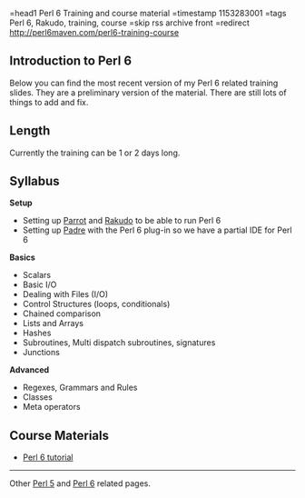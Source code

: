 =head1 Perl 6 Training and course material
=timestamp 1153283001
=tags Perl 6, Rakudo, training, course
=skip rss archive front
=redirect http://perl6maven.com/perl6-training-course

<h2>Introduction to Perl 6</h2>
<p>
Below you can find the most recent version of my Perl 6 related training slides.
They are a preliminary version of the material. There are still lots of things to add and fix.
</p>
<h2>Length</h2>
<p>
Currently the training can be 1 or 2 days long.
</p>

<h2>Syllabus</h2>
<p>
<b>Setup</b>
<ul>
<li>Setting up <a href="http://www.parrot.org/">Parrot</a>
and <a href="http://www.rakudo.org/">Rakudo</a> to be able to run Perl 6</li>
<li>Setting up <a href="http://padre.perlide.org/">Padre</a>
with the Perl 6 plug-in so we have a partial IDE for Perl 6</li>
</ul>
<b>Basics</b>
<ul>
<li>Scalars</li>
<li>Basic I/O</li>
<li>Dealing with Files (I/O)</li>
<li>Control Structures (loops, conditionals)</li>
<li>Chained comparison</li>
<li>Lists and Arrays</li>
<li>Hashes</li>
<li>Subroutines, Multi dispatch subroutines, signatures</li>
<li>Junctions</li>
</ul>
<b>Advanced</b>
<ul>
<li>Regexes, Grammars and Rules</li>
<li>Classes</li>
<li>Meta operators</li>
</ul>
</p>

<h2>Course Materials</h2>
<p>

<ul>
<li><a href="http://perl6maven.com/tutorial/">Perl 6 tutorial</a></li>
</ul>
</p>

<hr>
<p>
Other <a href="perl.html">Perl 5</a> and <a href="perl6.html">Perl 6</a> related pages.
</p>

